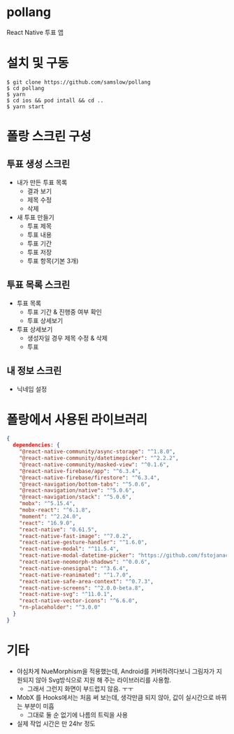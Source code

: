 # pollang
React Native 투표 앱 

# 설치 및 구동
```shell
$ git clone https://github.com/samslow/pollang
$ cd pollang
$ yarn
$ cd ios && pod intall && cd ..
$ yarn start
```

# 폴랑 스크린 구성

## 투표 생성 스크린

- 내가 만든 투표 목록
    - 결과 보기
    - 제목 수정
    - 삭제
- 새 투표 만들기
    - 투표 제목
    - 투표 내용
    - 투표 기간
    - 투표 저장
    - 투표 항목(기본 3개)

## 투표 목록 스크린

- 투표 목록
    - 투표 기간 & 진행중 여부 확인
    - 투표 상세보기
- 투표 상세보기
    - 생성자일 경우 제목 수정 & 삭제
    - 투표

## 내 정보 스크린

- 닉네임 설정

# 폴랑에서 사용된 라이브러리
```json
{
  dependencies: {  
    "@react-native-community/async-storage": "^1.8.0",
    "@react-native-community/datetimepicker": "^2.2.2",
    "@react-native-community/masked-view": "^0.1.6",
    "@react-native-firebase/app": "^6.3.4",
    "@react-native-firebase/firestore": "^6.3.4",
    "@react-navigation/bottom-tabs": "^5.0.6",
    "@react-navigation/native": "^5.0.6",
    "@react-navigation/stack": "^5.0.6",
    "mobx": "^5.15.4",
    "mobx-react": "^6.1.8",
    "moment": "^2.24.0",
    "react": "16.9.0",
    "react-native": "0.61.5",
    "react-native-fast-image": "^7.0.2",
    "react-native-gesture-handler": "^1.6.0",
    "react-native-modal": "^11.5.4",
    "react-native-modal-datetime-picker": "https://github.com/fstojanac/react-native-modal-datetime-picker.git",
    "react-native-neomorph-shadows": "^0.0.6",
    "react-native-onesignal": "^3.6.4",
    "react-native-reanimated": "^1.7.0",
    "react-native-safe-area-context": "^0.7.3",
    "react-native-screens": "^2.0.0-beta.8",
    "react-native-svg": "^11.0.1",
    "react-native-vector-icons": "^6.6.0",
    "rn-placeholder": "^3.0.0"
  }
}
```

# 기타

- 야심차게 NueMorphism을 적용했는데, Android를 커버하려다보니 그림자가 지원되지 않아 Svg방식으로 지원 해 주는 라이브러리를 사용함.
  - 그래서 그런지 화면이 부드럽지 않음. ㅜㅜ
- MobX 를 Hooks에서는 처음 써 보는데, 생각만큼 되지 않아, 값이 실시간으로 바뀌는 부분이 미흡
  - 그대로 둘 순 없기에 나름의 트릭을 사용
- 실제 작업 시간은 만 24hr 정도
